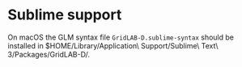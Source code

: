 # Sublime support

On macOS the GLM syntax file `GridLAB-D.sublime-syntax` should be installed in $HOME/Library/Application\ Support/Sublime\ Text\ 3/Packages/GridLAB-D/. 
